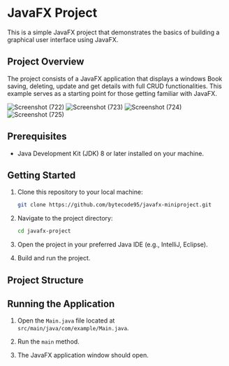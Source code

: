 # JavaFX Project

This is a simple JavaFX project that demonstrates the basics of building a graphical user interface using JavaFX.

## Project Overview

The project consists of a JavaFX application that displays a windows Book saving, deleting, update and get details with full CRUD functionalities. This example serves as a starting point for those getting familiar with JavaFX.

![Screenshot (722)](https://github.com/bytecode95/javafx-miniproject/assets/138282190/3bc19150-c687-48fd-ac5d-290d5cd632ed)
![Screenshot (723)](https://github.com/bytecode95/javafx-miniproject/assets/138282190/8a582c54-0892-47df-be18-44bf07581a20)
![Screenshot (724)](https://github.com/bytecode95/javafx-miniproject/assets/138282190/76bf5852-f2f6-401f-b865-00e995f39a6f)
![Screenshot (725)](https://github.com/bytecode95/javafx-miniproject/assets/138282190/86d57ea5-dda1-49fb-a523-a72dc754fdef)


## Prerequisites

- Java Development Kit (JDK) 8 or later installed on your machine.

## Getting Started

1. Clone this repository to your local machine:

    ```bash
    git clone https://github.com/bytecode95/javafx-miniproject.git
    ```

2. Navigate to the project directory:

    ```bash
    cd javafx-project
    ```

3. Open the project in your preferred Java IDE (e.g., IntelliJ, Eclipse).

4. Build and run the project.

## Project Structure


## Running the Application

1. Open the `Main.java` file located at `src/main/java/com/example/Main.java`.

2. Run the `main` method.

3. The JavaFX application window should open.





